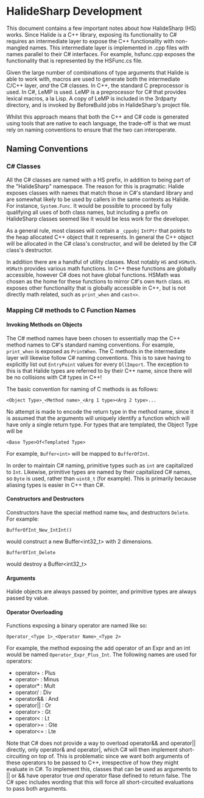 # HalideSharp Development

This document contains a few important notes about how HalideSharp (HS) works. Since Halide is a C++ library, exposing
its functionality to C# requires an intermediate layer to expose the C++ functionality with non-mangled names. This
intermediate layer is implemented in .cpp files with names parallel to their C# interfaces. For example, hsfunc.cpp
exposes the functionality that is represented by the HSFunc.cs file.

Given the large number of combinations of type arguments that Halide is able to work with, macros are used to generate
both the intermediate C/C++ layer, *and* the C# classes. In C++, the standard C preprocessor is used. In C#, LeMP is
used. LeMP is a preprocessor for C# that provides lexical macros, a la Lisp. A copy of LeMP is included in the 3rdparty
directory, and is invoked by BeforeBuild jobs in HalideSharp's project file.

Whilst this approach means that both the C++ and C# code is generated using tools that are native to each language, the
trade-off is that we must rely on naming conventions to ensure that the two can interoperate.

## Naming Conventions

### C# Classes

All the C# classes are named with a HS prefix, in addition to being part of the "HalideSharp" namespace. The reason for
this is pragmatic: Halide exposes classes with names that match those in C#'s standard library and are somewhat likely
to be used by callers in the same contexts as Halide. For instance, `System.Func`. It would be possible to proceed by
fully qualifying all uses of both class names, but including a prefix on HalideSharp classes seemed like it would be
less work for the developer.

As a general rule, most classes will contain a `_cppobj` `IntPtr` that points to the heap allocated C++ object that it
represents. In general the C++ object will be allocated in the C# class's constructor, and will be deleted by the C#
class's destructor.

In addition there are a handful of utility classes. Most notably `HS` and `HSMath`. `HSMath` provides various math
functions. In C++ these functions are globally accessible, however C# does not have global functions. HSMath was chosen
as the home for these functions to mirror C#'s own `Math` class. `HS` exposes other functionality that is globally
accessible in C++, but is not directly math related, such as `print_when` and `cast<>`.

### Mapping C# methods to C Function Names

#### Invoking Methods on Objects

The C# method names have been chosen to essentially map the C++ method names to C#'s standard naming conventions. For
example, `print_when` is exposed as `PrintWhen`. The C methods in the intermediate layer will likewise follow C# naming
conventions. This is to save having to explicitly list out `EntryPoint` values for every `DllImport`. The exception to
this is that Halide types are referred to by their C++ name, since there will be no collisions with C# types in C++!

The basic convention for naming of C methods is as follows:

    <Object Type>_<Method name>_<Arg 1 type><Arg 2 type>...

No attempt is made to encode the return type in the method name, since it is assumed that the arguments will uniquely
identify a function which will have only a single return type. For types that are templated, the Object Type will be

    <Base Type>Of<Templated Type>

For example, `Buffer<int>` will be mapped to `BufferOfInt`.

In order to maintain C# naming, primitive types such as `int` are capitalized to `Int`. Likewise, primitive types are
named by their capitalized C# names, so `Byte` is used, rather than `uint8_t` (for example). This is primarily because
aliasing types is easier in C++ than C#.

#### Constructors and Destructors

Constructors have the special method name `New`, and destructors `Delete`. For example:

    BufferOfInt_New_IntInt()

would construct a new Buffer<int32_t> with 2 dimensions.

    BufferOfInt_Delete

would destroy a Buffer<int32_t>

#### Arguments

Halide objects are always passed by pointer, and primitive types are always passed by value.

#### Operator Overloading

Functions exposing a binary operator are named like so:

    Operator_<Type 1>_<Operator Name>_<Type 2>

For example, the method exposing the add operator of an Expr and an int would be named `Operator_Expr_Plus_Int`. The
following names are used for operators:

* operator+ : Plus
* operator- : Minus
* operator* : Mult
* operator/ : Div
* operator&& : And
* operator|| : Or
* operator> : Gt
* operator< : Lt
* operator>= : Gte
* operator<= : Lte

Note that C# does not provide a way to overload operator&& and operator|| directly, only operator& and operator|, which
C# will then implement short-circuiting on top of. This is problematic since we want both arguments of these operators
to be passed to C++, irrespective of how they might evaluate in C#. To implement this, classes that can be used as
arguments to || or && have operator true *and* operator flase defined to return false. The C# spec includes wording
that this will force all short-circuited evaluations to pass both arguments.
